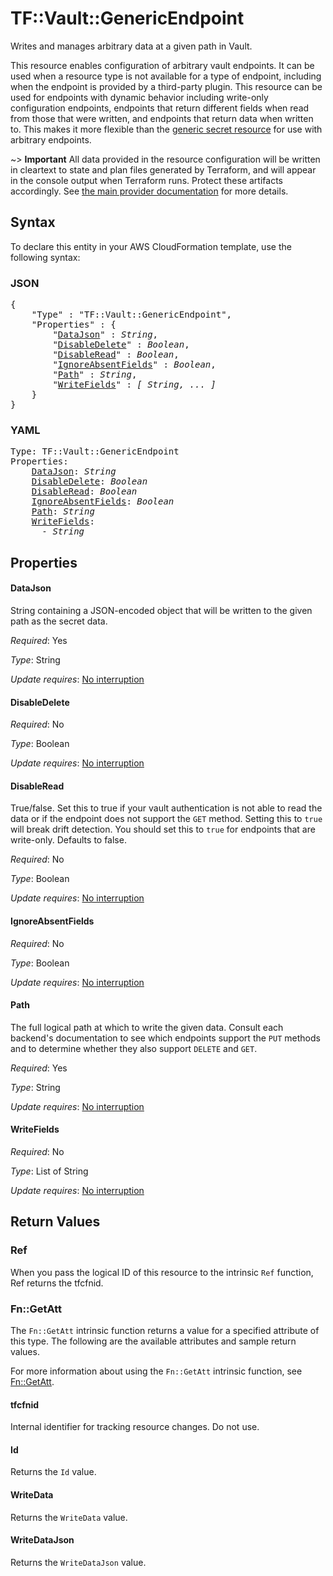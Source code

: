 # TF::Vault::GenericEndpoint

Writes and manages arbitrary data at a given path in Vault.

This resource enables configuration of arbitrary vault endpoints. It can
be used when a resource type is not available for a type of endpoint,
including when the endpoint is provided by a third-party plugin. This
resource can be used for endpoints with dynamic behavior including
write-only configuration endpoints, endpoints that return different
fields when read from those that were written, and endpoints that return
data when written to. This makes it more flexible than
the [generic secret resource](generic_secret.html) for use with
arbitrary endpoints.

~> **Important** All data provided in the resource configuration will be
written in cleartext to state and plan files generated by Terraform, and
will appear in the console output when Terraform runs. Protect these
artifacts accordingly. See
[the main provider documentation](../index.html)
for more details.

## Syntax

To declare this entity in your AWS CloudFormation template, use the following syntax:

### JSON

<pre>
{
    "Type" : "TF::Vault::GenericEndpoint",
    "Properties" : {
        "<a href="#datajson" title="DataJson">DataJson</a>" : <i>String</i>,
        "<a href="#disabledelete" title="DisableDelete">DisableDelete</a>" : <i>Boolean</i>,
        "<a href="#disableread" title="DisableRead">DisableRead</a>" : <i>Boolean</i>,
        "<a href="#ignoreabsentfields" title="IgnoreAbsentFields">IgnoreAbsentFields</a>" : <i>Boolean</i>,
        "<a href="#path" title="Path">Path</a>" : <i>String</i>,
        "<a href="#writefields" title="WriteFields">WriteFields</a>" : <i>[ String, ... ]</i>
    }
}
</pre>

### YAML

<pre>
Type: TF::Vault::GenericEndpoint
Properties:
    <a href="#datajson" title="DataJson">DataJson</a>: <i>String</i>
    <a href="#disabledelete" title="DisableDelete">DisableDelete</a>: <i>Boolean</i>
    <a href="#disableread" title="DisableRead">DisableRead</a>: <i>Boolean</i>
    <a href="#ignoreabsentfields" title="IgnoreAbsentFields">IgnoreAbsentFields</a>: <i>Boolean</i>
    <a href="#path" title="Path">Path</a>: <i>String</i>
    <a href="#writefields" title="WriteFields">WriteFields</a>: <i>
      - String</i>
</pre>

## Properties

#### DataJson

String containing a JSON-encoded object that will be
written to the given path as the secret data.

_Required_: Yes

_Type_: String

_Update requires_: [No interruption](https://docs.aws.amazon.com/AWSCloudFormation/latest/UserGuide/using-cfn-updating-stacks-update-behaviors.html#update-no-interrupt)

#### DisableDelete

_Required_: No

_Type_: Boolean

_Update requires_: [No interruption](https://docs.aws.amazon.com/AWSCloudFormation/latest/UserGuide/using-cfn-updating-stacks-update-behaviors.html#update-no-interrupt)

#### DisableRead

True/false. Set this to true if your vault
authentication is not able to read the data or if the endpoint does
not support the `GET` method. Setting this to `true` will break drift
detection. You should set this to `true` for endpoints that are
write-only. Defaults to false.

_Required_: No

_Type_: Boolean

_Update requires_: [No interruption](https://docs.aws.amazon.com/AWSCloudFormation/latest/UserGuide/using-cfn-updating-stacks-update-behaviors.html#update-no-interrupt)

#### IgnoreAbsentFields

_Required_: No

_Type_: Boolean

_Update requires_: [No interruption](https://docs.aws.amazon.com/AWSCloudFormation/latest/UserGuide/using-cfn-updating-stacks-update-behaviors.html#update-no-interrupt)

#### Path

The full logical path at which to write the given
data. Consult each backend's documentation to see which endpoints
support the `PUT` methods and to determine whether they also support
`DELETE` and `GET`.

_Required_: Yes

_Type_: String

_Update requires_: [No interruption](https://docs.aws.amazon.com/AWSCloudFormation/latest/UserGuide/using-cfn-updating-stacks-update-behaviors.html#update-no-interrupt)

#### WriteFields

_Required_: No

_Type_: List of String

_Update requires_: [No interruption](https://docs.aws.amazon.com/AWSCloudFormation/latest/UserGuide/using-cfn-updating-stacks-update-behaviors.html#update-no-interrupt)

## Return Values

### Ref

When you pass the logical ID of this resource to the intrinsic `Ref` function, Ref returns the tfcfnid.

### Fn::GetAtt

The `Fn::GetAtt` intrinsic function returns a value for a specified attribute of this type. The following are the available attributes and sample return values.

For more information about using the `Fn::GetAtt` intrinsic function, see [Fn::GetAtt](https://docs.aws.amazon.com/AWSCloudFormation/latest/UserGuide/intrinsic-function-reference-getatt.html).

#### tfcfnid

Internal identifier for tracking resource changes. Do not use.

#### Id

Returns the <code>Id</code> value.

#### WriteData

Returns the <code>WriteData</code> value.

#### WriteDataJson

Returns the <code>WriteDataJson</code> value.


